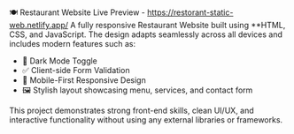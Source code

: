  🍽️ Restaurant Website
 Live Preview - https://restorant-static-web.netlify.app/
A fully responsive Restaurant Website built using **HTML, CSS, and JavaScript. The design adapts seamlessly across all devices and includes modern features such as:

* 🌙 Dark Mode Toggle
* ✅ Client-side Form Validation
* 📱 Mobile-First Responsive Design
* 🖼️ Stylish layout showcasing menu, services, and contact form

This project demonstrates strong front-end skills, clean UI/UX, and interactive functionality without using any external libraries or frameworks.
